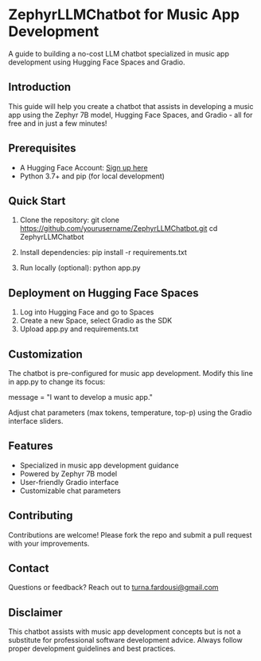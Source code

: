 # ZephyrLLMChatbot for Music App Development

A guide to building a no-cost LLM chatbot specialized in music app development using Hugging Face Spaces and Gradio.

## Introduction

This guide will help you create a chatbot that assists in developing a music app using the Zephyr 7B model, Hugging Face Spaces, and Gradio - all for free and in just a few minutes!

## Prerequisites

- A Hugging Face Account: [Sign up here](https://huggingface.co/join)
- Python 3.7+ and pip (for local development)

## Quick Start

1. Clone the repository:
   git clone https://github.com/yourusername/ZephyrLLMChatbot.git
   cd ZephyrLLMChatbot

2. Install dependencies:
   pip install -r requirements.txt

3. Run locally (optional):
   python app.py

## Deployment on Hugging Face Spaces

1. Log into Hugging Face and go to Spaces
2. Create a new Space, select Gradio as the SDK
3. Upload app.py and requirements.txt

## Customization

The chatbot is pre-configured for music app development. Modify this line in app.py to change its focus:

message = "I want to develop a music app."

Adjust chat parameters (max tokens, temperature, top-p) using the Gradio interface sliders.

## Features

- Specialized in music app development guidance
- Powered by Zephyr 7B model
- User-friendly Gradio interface
- Customizable chat parameters

## Contributing

Contributions are welcome! Please fork the repo and submit a pull request with your improvements.

## Contact

Questions or feedback? Reach out to turna.fardousi@gmail.com

## Disclaimer

This chatbot assists with music app development concepts but is not a substitute for professional software development advice. Always follow proper development guidelines and best practices.
